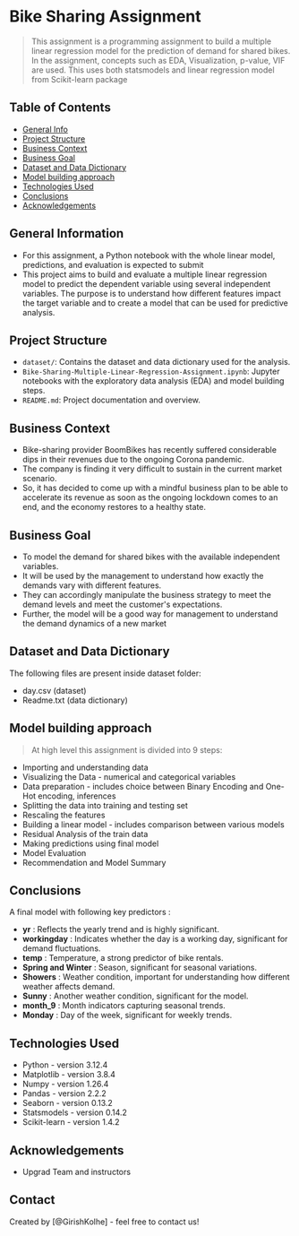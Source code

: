 # Bike Sharing Assignment
> This assignment is a programming assignment to build a multiple linear regression model for the prediction of demand for shared bikes. 
> In the assignment, concepts such as EDA, Visualization, p-value, VIF are used.
> This uses both statsmodels and linear regression model from Scikit-learn package

## Table of Contents
* [General Info](#general-information)
* [Project Structure](#project-structure)
* [Business Context](#business-context)
* [Business Goal](#business-goal)
* [Dataset and Data Dictionary](#dataset-and-data-dictionary)
* [Model building approach](#model-building-approach)
* [Technologies Used](#technologies-used)
* [Conclusions](#conclusions)
* [Acknowledgements](#acknowledgements)

## General Information
- For this assignment, a Python notebook with the whole linear model, predictions, and evaluation is expected to submit
- This project aims to build and evaluate a multiple linear regression model to predict the dependent variable using several independent variables. The purpose is to understand how different features impact the target variable and to create a model that can be used for predictive analysis.

## Project Structure
- `dataset/`: Contains the dataset and data dictionary used for the analysis.
- `Bike-Sharing-Multiple-Linear-Regression-Assignment.ipynb`: Jupyter notebooks with the exploratory data analysis (EDA) and model building steps.
- `README.md`: Project documentation and overview.

## Business Context
- Bike-sharing provider BoomBikes has recently suffered considerable dips in their revenues due to the ongoing Corona pandemic. 
- The company is finding it very difficult to sustain in the current market scenario. 
- So, it has decided to come up with a mindful business plan to be able to accelerate its revenue as soon as the ongoing lockdown comes to an end, and the economy restores to a healthy state.

## Business Goal
- To model the demand for shared bikes with the available independent variables. 
- It will be used by the management to understand how exactly the demands vary with different features. 
- They can accordingly manipulate the business strategy to meet the demand levels and meet the customer's expectations. 
- Further, the model will be a good way for management to understand the demand dynamics of a new market

## Dataset and Data Dictionary
The following files are present inside dataset folder:
- day.csv (dataset)
- Readme.txt (data dictionary)

## Model building approach
> At high level this assignment is divided into 9 steps:
- Importing and understanding data
- Visualizing the Data - numerical and categorical variables
- Data preparation - includes choice between Binary Encoding and One-Hot encoding, inferences
- Splitting the data into training and testing set
- Rescaling the features
- Building a linear model - includes comparison between various models
- Residual Analysis of the train data
- Making predictions using final model
- Model Evaluation
- Recommendation and Model Summary

## Conclusions
A final model with following key predictors :
- **yr** : Reflects the yearly trend and is highly significant.
- **workingday** : Indicates whether the day is a working day, significant for demand fluctuations.
- **temp** : Temperature, a strong predictor of bike rentals.
- **Spring and Winter** : Season, significant for seasonal variations.
- **Showers** : Weather condition, important for understanding how different weather affects demand.
- **Sunny** : Another weather condition, significant for the model.
- **month_9** : Month indicators capturing seasonal trends.
- **Monday** : Day of the week, significant for weekly trends.

## Technologies Used
- Python - version 3.12.4
- Matplotlib - version 3.8.4
- Numpy - version 1.26.4
- Pandas - version 2.2.2
- Seaborn - version 0.13.2
- Statsmodels - version 0.14.2
- Scikit-learn - version 1.4.2

## Acknowledgements
- Upgrad Team and instructors

## Contact
Created by [@GirishKolhe] - feel free to contact us!